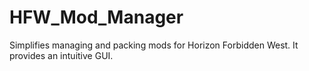 # HFW_Mod_Manager
Simplifies managing and packing mods for Horizon Forbidden West. It provides an intuitive GUI.
